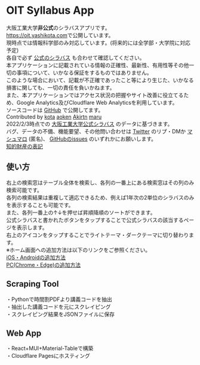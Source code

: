 # OIT Syllabus App

大阪工業大学**非公式**のシラバスアプリです。  
<https://oit.yashikota.com>で公開しています。  
現時点では情報科学部のみ対応しています。(将来的には全学部・大学院に対応予定)  
各自で必ず
[公式のシラバス](https://www.oit.ac.jp/japanese/syllabus/index.html)
も合わせて確認してください。  
本アプリケーションに記載されている情報の正確性、最新性、有用性等その他一切の事項について、いかなる保証をするものではありません。  
このような場合において、記載が不正確であったこと等により生じた、いかなる損害に関しても、一切の責任を負いかねます。  
また、本アプリケーションではアクセス状況の把握やサイト改善に役立てるため、Google Analytics及びCloudflare Web Analyticsを利用しています。  
ソースコードは
[GitHub](https://github.com/yashikota/oit-syllabus)
で公開してます。  
Contributed by
[kota](https://github.com/yashikota)
[aoken](https://github.com/aoken7)
[Akirtn](https://github.com/Akirtn)
[maru](https://github.com/GenichiMaruo)  
2022/2/3時点での
[大阪工業大学公式シラバス](https://www.oit.ac.jp/japanese/syllabus/index.html)
のデータに基づきます。  
バグ、データの不備、機能要望、その他問い合わせは
[Twitter](https://twitter.com/awwoit)
のリプ・DMか
[マシュマロ](https://marshmallow-qa.com/awwoit)
(匿名)、
[GitHubのissues](https://github.com/yashikota/oit-syllabus/issues)
のいずれかにお願いします。  
[知的財産の表記](https://raw.githubusercontent.com/yashikota/oit-syllabus/master/web/public/hyouki.txt)

## 使い方

右上の検索窓はテーブル全体を検索し、各列の一番上にある検索窓はその列のみ検索可能です。  
各列の検索結果は重複して適応できるため、例えば1年次の2単位のシラバスのみを表示することも可能です。  
また、各列一番上の↑↓を押せば昇順降順のソートができます。  
公式シラバスと書かれたボタンをタップすることで公式シラバスの該当するページを表示します。  
右上のアイコンをタップすることでライトテーマ・ダークテーマに切り替わります。  
※ホーム画面への追加方法は以下のリンクをご参照ください。  
[iOS・Androidの追加方法](https://support.bccks.jp/faq/pwa_2020/)  
[PC(Chrome・Edge)の追加方法](https://support.google.com/chrome/answer/9658361)  

## Scraping Tool

・Pythonで時間割PDFより講義コードを抽出  
・抽出した講義コードを元にスクレイピング  
・スクレイピング結果をJSONファイルに保存

## Web App

・React+MUI+Material-Tableで構築  
・Cloudflare Pagesにホスティング
